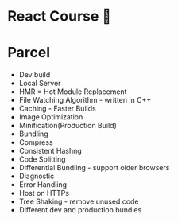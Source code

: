 # React Course 🚀

# Parcel

- Dev build
- Local Server
- HMR = Hot Module Replacement
- File Watching Algorithm - written in C++
- Caching - Faster Builds
- Image Optimization
- Minification(Production Build)
- Bundling
- Compress
- Consistent Hashng
- Code Splitting
- Differential Bundling - support older browsers
- Diagnostic
- Error Handling
- Host on HTTPs
- Tree Shaking - remove unused code
- Different dev and production bundles
